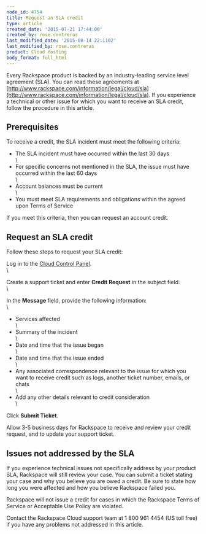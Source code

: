 ```yaml
---
node_id: 4754
title: Request an SLA credit
type: article
created_date: '2015-07-21 17:44:00'
created_by: rose.contreras
last_modified_date: '2015-08-14 22:1102'
last_modified_by: rose.contreras
product: Cloud Hosting
body_format: full_html
---
```


Every Rackspace product is backed by an industry-leading service level
agreement (SLA). You can read these agreements at
[http://www.rackspace.com/information/legal/cloud/sla](http://www.rackspace.com/information/legal/cloud/sla).
If you experience a technical or other issue for which you want to
receive an SLA credit, follow the procedure in this article.

Prerequisites
-------------

To receive a credit, the SLA incident must meet the following criteria:

-   The SLA incident must have occurred within the last 30 days\
    \
-   For specific concerns not mentioned in the SLA, the issue must have
    occurred within the last 60 days\
    \
-   Account balances must be current\
    \
-   You must meet SLA requirements and obligations within the agreed
    upon Terms of Service

If you meet this criteria, then you can request an account credit.

Request an SLA credit
---------------------

Follow these steps to request your SLA credit:

Log in to the [Cloud Control Panel](https://mycloud.rackspace.com).\
\

Create a support ticket and enter **Credit Request** in the subject
field.\
\

In the **Message** field, provide the following information:\
\

-   Services affected\
    \
-   Summary of the incident\
    \
-   Date and time that the issue began\
    \
-   Date and time that the issue ended\
    \
-   Any associated correspondence relevant to the issue for which you
    want to receive credit such as logs, another ticket number, emails,
    or chats\
    \
-   Add any other details relevant to credit consideration\
    \

Click **Submit Ticket**.

Allow 3-5 business days for Rackspace to receive and review your credit
request, and to update your support ticket.

Issues not addressed by the SLA
-------------------------------

If you experience technical issues not specifically address by your
product SLA, Rackspace will still review your case. You can submit a
ticket stating your case and why you believe you are owed a credit. Be
sure to state how long you were affected and how you believe Rackspace
failed you.

Rackspace will not issue a credit for cases in which the Rackspace Terms
of Service or Acceptable Use Policy are violated.

Contact the Rackspace Cloud support team at 1 800 961 4454 (US toll
free) if you have any problems not addressed in this article.

 

